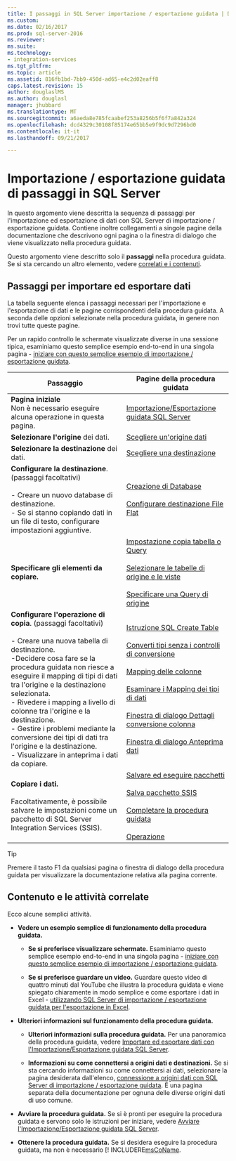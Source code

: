 ```yaml
---
title: I passaggi in SQL Server importazione / esportazione guidata | Documenti Microsoft
ms.custom: 
ms.date: 02/16/2017
ms.prod: sql-server-2016
ms.reviewer: 
ms.suite: 
ms.technology:
- integration-services
ms.tgt_pltfrm: 
ms.topic: article
ms.assetid: 816fb1bd-7bb9-450d-ad65-e4c2d02eaff8
caps.latest.revision: 15
author: douglaslMS
ms.author: douglasl
manager: jhubbard
ms.translationtype: MT
ms.sourcegitcommit: a6aeda8e785fcaabef253a8256b5f6f7a842a324
ms.openlocfilehash: dcd4329c30108f85174e65bb5e9f9dc9d7296bd0
ms.contentlocale: it-it
ms.lasthandoff: 09/21/2017

---
```

# <a name="steps-in-the-sql-server-import-and-export-wizard"></a>Importazione / esportazione guidata di passaggi in SQL Server
In questo argomento viene descritta la sequenza di passaggi per l'importazione ed esportazione di dati con SQL Server di importazione / esportazione guidata. Contiene inoltre collegamenti a singole pagine della documentazione che descrivono ogni pagina o la finestra di dialogo che viene visualizzato nella procedura guidata.

Questo argomento viene descritto solo il **passaggi** nella procedura guidata. Se si sta cercando un altro elemento, vedere [correlati e i contenuti](#related).

## <a name="steps-for-importing-and-exporting-data"></a>Passaggi per importare ed esportare dati  
 La tabella seguente elenca i passaggi necessari per l'importazione e l'esportazione di dati e le pagine corrispondenti della procedura guidata. A seconda delle opzioni selezionate nella procedura guidata, in genere non trovi tutte queste pagine.  

Per un rapido controllo le schermate visualizzate diverse in una sessione tipica, esaminiamo questo semplice esempio end-to-end in una singola pagina - [iniziare con questo semplice esempio di importazione / esportazione guidata](../../integration-services/import-export-data/get-started-with-this-simple-example-of-the-import-and-export-wizard.md).

|Passaggio|Pagine della procedura guidata|  
|----------|------------------|  
|**Pagina iniziale**<br />Non è necessario eseguire alcuna operazione in questa pagina.|[Importazione/Esportazione guidata SQL Server](../../integration-services/import-export-data/welcome-to-sql-server-import-and-export-wizard.md)|  
|**Selezionare l'origine** dei dati.|[Scegliere un'origine dati](../../integration-services/import-export-data/choose-a-data-source-sql-server-import-and-export-wizard.md)|  
|**Selezionare la destinazione** dei dati.|[Scegliere una destinazione](../../integration-services/import-export-data/choose-a-destination-sql-server-import-and-export-wizard.md)|  
|**Configurare la destinazione**. (passaggi facoltativi)<br /><br /> -   Creare un nuovo database di destinazione.<br />-   Se si stanno copiando dati in un file di testo, configurare impostazioni aggiuntive.|[Creazione di Database](../../integration-services/import-export-data/create-database-sql-server-import-and-export-wizard.md)<br /><br />[Configurare destinazione File Flat](../../integration-services/import-export-data/configure-flat-file-destination-sql-server-import-and-export-wizard.md)|  
|**Specificare gli elementi da copiare.**|[Impostazione copia tabella o Query](../../integration-services/import-export-data/specify-table-copy-or-query-sql-server-import-and-export-wizard.md)<br /><br />[Selezionare le tabelle di origine e le viste](../../integration-services/import-export-data/select-source-tables-and-views-sql-server-import-and-export-wizard.md)<br /><br />[Specificare una Query di origine](../../integration-services/import-export-data/provide-a-source-query-sql-server-import-and-export-wizard.md)|  
|**Configurare l'operazione di copia**. (passaggi facoltativi)<br /><br /> -   Creare una nuova tabella di destinazione.<br />-Decidere cosa fare se la procedura guidata non riesce a eseguire il mapping di tipi di dati tra l'origine e la destinazione selezionata.<br />-   Rivedere i mapping a livello di colonne tra l'origine e la destinazione.<br />-   Gestire i problemi mediante la conversione dei tipi di dati tra l'origine e la destinazione.<br />-   Visualizzare in anteprima i dati da copiare.|[Istruzione SQL Create Table](../../integration-services/import-export-data/create-table-sql-statement-sql-server-import-and-export-wizard.md)<br /><br />[Converti tipi senza i controlli di conversione](../../integration-services/import-export-data/convert-types-without-conversion-checking-sql-server-import-and-export-wizard.md)<br /><br />[Mapping delle colonne](../../integration-services/import-export-data/column-mappings-sql-server-import-and-export-wizard.md)<br /><br />[Esaminare i Mapping dei tipi di dati](../../integration-services/import-export-data/review-data-type-mapping-sql-server-import-and-export-wizard.md)<br /><br />[Finestra di dialogo Dettagli conversione colonna](../../integration-services/import-export-data/column-conversion-details-dialog-box-sql-server-import-and-export-wizard.md)<br /><br />[Finestra di dialogo Anteprima dati](../../integration-services/import-export-data/preview-data-dialog-box-sql-server-import-and-export-wizard.md)|  
|**Copiare i dati.**<br /><br /> Facoltativamente, è possibile salvare le impostazioni come un pacchetto di SQL Server Integration Services (SSIS).|[Salvare ed eseguire pacchetti](../../integration-services/import-export-data/save-and-run-package-sql-server-import-and-export-wizard.md)<br /><br />[Salva pacchetto SSIS](../../integration-services/import-export-data/save-ssis-package-sql-server-import-and-export-wizard.md)<br /><br />[Completare la procedura guidata](../../integration-services/import-export-data/complete-the-wizard-sql-server-import-and-export-wizard.md)<br /><br />[Operazione](../../integration-services/import-export-data/performing-operation-sql-server-import-and-export-wizard.md)|  

> [!TIP]
> Premere il tasto F1 da qualsiasi pagina o finestra di dialogo della procedura guidata per visualizzare la documentazione relativa alla pagina corrente.

## <a name="related"></a>Contenuto e le attività correlate  
Ecco alcune semplici attività.
-   **Vedere un esempio semplice di funzionamento della procedura guidata.**

    -   **Se si preferisce visualizzare schermate.** Esaminiamo questo semplice esempio end-to-end in una singola pagina - [iniziare con questo semplice esempio di importazione / esportazione guidata](../../integration-services/import-export-data/get-started-with-this-simple-example-of-the-import-and-export-wizard.md).

    -   **Se si preferisce guardare un video.** Guardare questo video di quattro minuti dal YouTube che illustra la procedura guidata e viene spiegato chiaramente in modo semplice e come esportare i dati in Excel - [utilizzando SQL Server di importazione / esportazione guidata per l'esportazione in Excel](https://go.microsoft.com/fwlink/?linkid=829049).

-   **Ulteriori informazioni sul funzionamento della procedura guidata.**

    -   **Ulteriori informazioni sulla procedura guidata.** Per una panoramica della procedura guidata, vedere [Importare ed esportare dati con l'Importazione/Esportazione guidata SQL Server](../../integration-services/import-export-data/import-and-export-data-with-the-sql-server-import-and-export-wizard.md).

    -   **Informazioni su come connettersi a origini dati e destinazioni.** Se si sta cercando informazioni su come connettersi ai dati, selezionare la pagina desiderata dall'elenco, [connessione a origini dati con SQL Server di importazione / esportazione guidata](../../integration-services/import-export-data/connect-to-data-sources-with-the-sql-server-import-and-export-wizard.md). È una pagina separata della documentazione per ognuna delle diverse origini dati di uso comune. 

-   **Avviare la procedura guidata.** Se si è pronti per eseguire la procedura guidata e servono solo le istruzioni per iniziare, vedere [Avviare l'Importazione/Esportazione guidata SQL Server](../../integration-services/import-export-data/start-the-sql-server-import-and-export-wizard.md).

-   **Ottenere la procedura guidata.** Se si desidera eseguire la procedura guidata, ma non è necessario [! INCLUDERE[msCoName](/sql-docs/docs/ssdt/download-sql-server-data-tools-ssdt).



